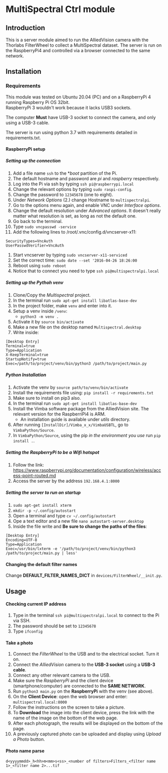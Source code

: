 # MultiSpectral Ctrl module #
## Introduction ##
This is a server module aimed to run the AlliedVision camera with the Thorlabs FilterWheel to collect a MultiSpectral dataset.
The server is run on the RaspberryPi4 and controlled via a browser connected to the same network. 

## Installation ##
### Requirements ###
This module was tested on Ubuntu 20.04 (PC) and on a RaspberryPi 4 running Raspberry Pi OS 32bit.  
RaspberryPi 3 wouldn't work because it lacks USB3 sockets.

The computer **Must** have USB-3 socket to connect the camera, and only using a USB-3 cable.

The server is run using python 3.7 with requirements detailed in requirements.txt.

#### RaspberryPi setup ####
##### Setting up the connection #####
1. Add a file name `ssh` to the **boot* partition of the Pi.
1. The default hostname and password are *pi* and *raspberry* respectively.
1. Log into the Pi via ssh by typing `ssh pi@raspberrypi.local`
1. Change the relevant options by typing `sudo raspi-config`.
1. Change the password to `12345678` (one to eight).
1. Under *Network Options* (2.) change Hostname to `multispectralpi`.
1. Go to the options menu again, and enable VNC under *Interface options*.
1. Change the default resolution under *Advanced options*. 
    It doesn't really matter what resolution is set, as long as not the default one.
1. Go back to the terminal.
1. Type `sudo vncpasswd -service`
1. Add the following lines to /root/.vnc/config.d/vncserver-x11:
```
SecurityTypes=VncAuth 
UserPasswdVerifier=VncAuth
```
1. Start vncserver by typing `sudo vncserver-x11-serviced`
1. Set the correct time:
`sudo date --set '2016-04-26 18:26:00`
1. Reboot using `sudo reboot`
1. Notice that to connect you need to type `ssh pi@multispectralpi.local`

##### Setting up the Pythoh venv #####
1. Clone/Copy the *Multispectral* project.
1. In the terminal run `sudo apt-get install libatlas-base-dev`
1. In the project folder, make `venv` and enter into it.
1. Setup a venv inside `/venv`:
    - `python3 -m venv .`
1. Activate it by `source bin/activate`
1. Make a new file on the desktop named `Multispectral.desktop`
1. Write inside:
```
[Desktop Entry]
Terminal=true
Type=Application
X-KeepTerminal=true
StartupNotify=true
Exec=/path/to/project/venv/bin/python3 /path/to/project/main.py
```


##### Python Installation #####
1. Activate the venv by `source path/to/venv/bin/activate`
1. Install the requirements file using:
`pip install -r requirements.txt`
1. Make sure to install on pip3 also.
1. In the terminal run `sudo apt-get install libatlas-base-dev`
1. Install the Vimba software package from the AlliedVision site. 
The relevant version for the RaspberriPi4 is ARM.
    - An installation guide is available under _utils_ directory.
1. After running `[InstallDir]/Vimba_x_x/VimbaUSBTL`, go to `VimbaPython/Source`.
1. In `VimbaPython/Source`, using the pip *in the environment you use* run `pip install .`.


##### Setting the RaspberryPi to be a Wifi hotspot #####
1. Follow the link: https://www.raspberrypi.org/documentation/configuration/wireless/access-point-routed.md
1. Access the server by the address `192.168.4.1:8000`

##### Setting the server to run on startup #####
1. `sudo apt-get install xterm`
1. `mkdir -p ~/.config/autostart`
1. Open a terminal and type `cv ~/.config/autostart`
1. Ope a text editor and a new file `nano autostart-server.desktop`
1. Inside the file write and **Be sure to change the paths of the files**:
```
[Desktop Entry]
Encoding=UTF-8
Type=Application
Exec=/usr/bin/lxterm -e '/path/to/project/venv/bin/python3 /path/to/project/main.py | less'
```

#### Changing the default filter names ####
Change **DEFAULT_FILTER_NAMES_DICT** in `devices/FilterWheel/__init.py`. 

## Usage ##
#### Checking current IP address ####
1. Type in the terminal `ssh pi@multispectralpi.local` to connect to the Pi via SSH.
2. The password should be set to `12345678`
3. Type `ifconfig`

#### Take a photo ####
1. Connect the *FilterWheel* to the USB and to the electrical socket. Turn it on.
1. Connect the *AlliedVision* camera to the **USB-3 socket** using a **USB-3 cable**.
1. Connect any other relevant camera to the USB.
1. Make sure the *RaspberryPi* and the client device (smartphone/computer) are connected to the **SAME NETWORK**.
1. Run `python3 main.py` on the **RaspberryPi** with the venv (see above).
1. On the **Client Device**: open the web browser and enter:
`multispectral.local:8000`
8. Follow the instructions on the screen to take a picture.
9. To **Download** the image into the client device, press the link with the name of the image 
    on the bottom of the web page.
10. After each photograph, the results will be displayed on the bottom of the page.
11. A previously captured photo can be uploaded and display using _Upload a Photo_ button.

#### Photo name parse ####
`d<yyyymmdd>_h<hh>m<mm>s<ss>_<number of filters>Filters_<filter name 1>_<filter name 2>...tif`